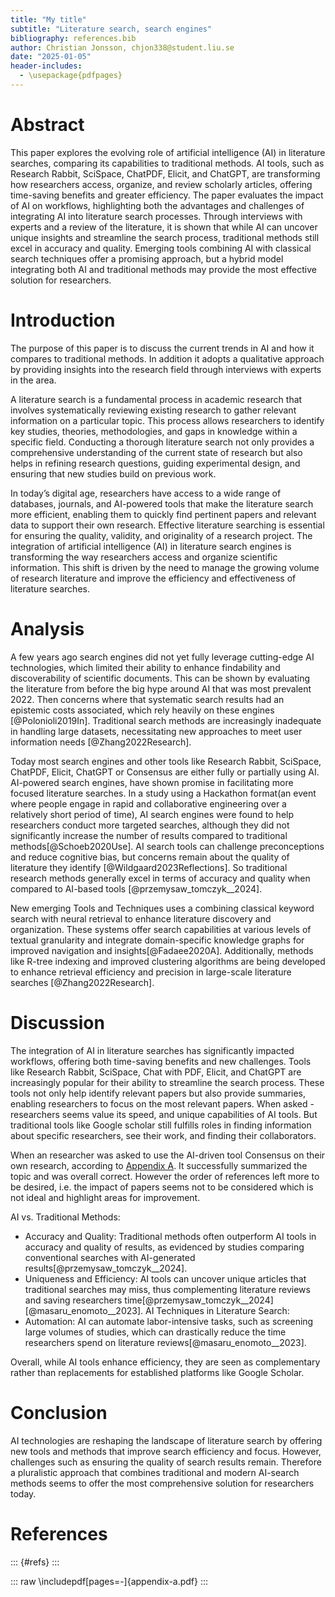 ```yaml
---
title: "My title"
subtitle: "Literature search, search engines"
bibliography: references.bib
author: Christian Jonsson, chjon338@student.liu.se
date: "2025-01-05"
header-includes:
  - \usepackage{pdfpages}
---
```


# Abstract
This paper explores the evolving role of artificial intelligence (AI) in literature searches, comparing its capabilities to traditional methods. AI tools, such as Research Rabbit, SciSpace, ChatPDF, Elicit, and ChatGPT, are transforming how researchers access, organize, and review scholarly articles, offering time-saving benefits and greater efficiency. The paper evaluates the impact of AI on workflows, highlighting both the advantages and challenges of integrating AI into literature search processes. Through interviews with experts and a review of the literature, it is shown that while AI can uncover unique insights and streamline the search process, traditional methods still excel in accuracy and quality. Emerging tools combining AI with classical search techniques offer a promising approach, but a hybrid model integrating both AI and traditional methods may provide the most effective solution for researchers.

# Introduction
The purpose of this paper is to discuss the current trends in AI and how it compares to traditional methods. In addition it adopts a qualitative approach by providing insights into the research field through interviews with experts in the area.

A literature search is a fundamental process in academic research that involves systematically reviewing existing research to gather relevant information on a particular topic. This process allows researchers to identify key studies, theories, methodologies, and gaps in knowledge within a specific field. Conducting a thorough literature search not only provides a comprehensive understanding of the current state of research but also helps in refining research questions, guiding experimental design, and ensuring that new studies build on previous work. 

In today’s digital age, researchers have access to a wide range of databases, journals, and AI-powered tools that make the literature search more efficient, enabling them to quickly find pertinent papers and relevant data to support their own research. Effective literature searching is essential for ensuring the quality, validity, and originality of a research project. The integration of artificial intelligence (AI) in literature search engines is transforming the way researchers access and organize scientific information. This shift is driven by the need to manage the growing volume of research literature and improve the efficiency and effectiveness of literature searches.

# Analysis
A few years ago search engines did not yet fully leverage cutting-edge AI technologies, which limited their ability to enhance findability and discoverability of scientific documents. This can be shown by evaluating the literature from before the big hype around AI that was most prevalent 2022. Then concerns where that systematic search results had an epistemic costs associated, which rely heavily on these engines [@Polonioli2019In]. Traditional search methods are increasingly inadequate in handling large datasets, necessitating new approaches to meet user information needs [@Zhang2022Research].

Today most search engines and other tools like Research Rabbit, SciSpace, ChatPDF, Elicit, ChatGPT or Consensus are either fully or partially using AI. AI-powered search engines, have shown promise in facilitating more focused literature searches. In a study using a Hackathon format(an event where people engage in rapid and collaborative engineering over a relatively short period of time), AI search engines were found to help researchers conduct more targeted searches, although they did not significantly increase the number of results compared to traditional methods[@Schoeb2020Use]. AI search tools can challenge preconceptions and reduce cognitive bias, but concerns remain about the quality of literature they identify [@Wildgaard2023Reflections]. So traditional research methods generally excel in terms of accuracy and quality when compared to AI-based tools [@przemysaw_tomczyk__2024].

New emerging Tools and Techniques uses a combining classical keyword search with neural retrieval to enhance literature discovery and organization. These systems offer search capabilities at various levels of textual granularity and integrate domain-specific knowledge graphs for improved navigation and insights[@Fadaee2020A]. Additionally, methods like R-tree indexing and improved clustering algorithms are being developed to enhance retrieval efficiency and precision in large-scale literature searches [@Zhang2022Research].

# Discussion
The integration of AI in literature searches has significantly impacted workflows, offering both time-saving benefits and new challenges. Tools like Research Rabbit, SciSpace, Chat with PDF, Elicit, and ChatGPT are increasingly popular for their ability to streamline the search process. These tools not only help identify relevant papers but also provide summaries, enabling researchers to focus on the most relevant papers. When asked - researchers seems value its speed, and unique capabilities of AI tools. But traditional tools like Google scholar still fulfills roles in finding information about specific researchers, see their work, and finding their collaborators.   

When an researcher was asked to use the AI-driven tool Consensus on their own research, according to [Appendix A](#appendix-a). It successfully summarized the topic and was overall correct. However the order of references left more to be desired, i.e. the impact of papers seems not to be considered which is not ideal and highlight areas for improvement. 

AI vs. Traditional Methods:
- Accuracy and Quality: Traditional methods often outperform AI tools in accuracy and quality of results, as evidenced by studies comparing conventional searches with AI-generated results[@przemysaw_tomczyk__2024].
- Uniqueness and Efficiency: AI tools can uncover unique articles that traditional searches may miss, thus complementing literature reviews and saving researchers time[@przemysaw_tomczyk__2024] [@masaru_enomoto__2023].
AI Techniques in Literature Search:
- Automation: AI can automate labor-intensive tasks, such as screening large volumes of studies, which can drastically reduce the time researchers spend on literature reviews[@masaru_enomoto__2023].

Overall, while AI tools enhance efficiency, they are seen as complementary rather than replacements for established platforms like Google Scholar.

# Conclusion
AI technologies are reshaping the landscape of literature search by offering new tools and methods that improve search efficiency and focus. However, challenges such as ensuring the quality of search results remain. Therefore a pluralistic approach that combines traditional and modern AI-search methods seems to offer the most comprehensive solution for researchers today.

# References
::: {#refs}
:::

::: raw
\includepdf[pages=-]{appendix-a.pdf}
:::